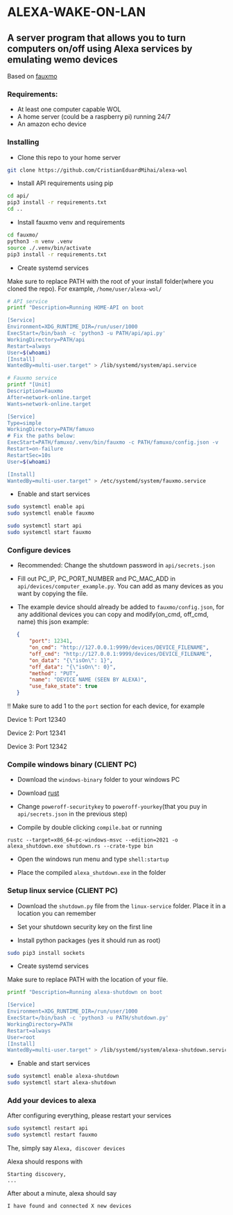 # ALEXA-WAKE-ON-LAN
## A server program that allows you to turn computers on/off using Alexa services by emulating wemo devices
Based on [fauxmo](https://github.com/n8henrie/fauxmo)

### Requirements:
- At least one computer capable WOL
- A home server (could be a raspberry pi) running 24/7
- An amazon echo device

### Installing
- Clone this repo to your home server

```bash
git clone https://github.com/CristianEduardMihai/alexa-wol
```

- Install API requirements using pip
```bash
cd api/
pip3 install -r requirements.txt
cd ..
```

- Install fauxmo venv and requirements
```bash
cd fauxmo/
python3 -m venv .venv
source ./.venv/bin/activate
pip3 install -r requirements.txt
```

- Create systemd services

Make sure to replace PATH with the root of your install folder(where you cloned the repo). For example, `/home/user/alexa-wol/`
```bash
# API service
printf "Description=Running HOME-API on boot

[Service]
Environment=XDG_RUNTIME_DIR=/run/user/1000
ExecStart=/bin/bash -c 'python3 -u PATH/api/api.py'
WorkingDirectory=PATH/api
Restart=always
User=$(whoami)
[Install]
WantedBy=multi-user.target" > /lib/systemd/system/api.service

# Fauxmo service
printf "[Unit]
Description=Fauxmo
After=network-online.target
Wants=network-online.target

[Service]
Type=simple
WorkingDirectory=PATH/famuxo
# Fix the paths below:
ExecStart=PATH/famuxo/.venv/bin/fauxmo -c PATH/famuxo/config.json -v
Restart=on-failure
RestartSec=10s
User=$(whoami)

[Install]
WantedBy=multi-user.target" > /etc/systemd/system/fauxmo.service
```

- Enable and start services
```bash
sudo systemctl enable api
sudo systemctl enable fauxmo

sudo systemctl start api
sudo systemctl start fauxmo
```

### Configure devices

 - Recommended: Change the shutdown password in `api/secrets.json`

 - Fill out PC_IP, PC_PORT_NUMBER and PC_MAC_ADD in `api/devices/computer_example.py`. You can add as many devices as you want by copying the file.

 - The example device should already be added to `fauxmo/config.json`, for any additional devices you can copy and modify(on_cmd, off_cmd, name) this json example:
 ```json
    {
        "port": 12341,
        "on_cmd": "http://127.0.0.1:9999/devices/DEVICE_FILENAME",
        "off_cmd": "http://127.0.0.1:9999/devices/DEVICE_FILENAME",
        "on_data": "{\"isOn\": 1}",
        "off_data": "{\"isOn\": 0}",
        "method": "PUT",
        "name": "DEVICE NAME (SEEN BY ALEXA)",
        "use_fake_state": true
    }
 ```
!! Make sure to add 1 to the `port` section for each device, for example

Device 1: Port 12340

Device 2: Port 12341

Device 3: Port 12342

### Compile windows binary (CLIENT PC)
- Download the `windows-binary` folder to your windows PC

- Download [rust](https://www.rust-lang.org/tools/install)

- Change `poweroff-securitykey` to `poweroff-yourkey`(that you puy in `api/secrets.json` in the previous step)

- Compile by double clicking `compile.bat` or running
```
rustc --target=x86_64-pc-windows-msvc --edition=2021 -o alexa_shutdown.exe shutdown.rs --crate-type bin
```
- Open the windows run menu and type `shell:startup`

- Place the compiled `alexa_shutdown.exe` in the folder

### Setup linux service (CLIENT PC)
- Download the `shutdown.py` file from the `linux-service` folder. Place it in a location you can remember

- Set your shutdown security key on the first line

- Install python packages (yes it should run as root)
```bash
sudo pip3 install sockets
```

- Create systemd services

Make sure to replace PATH with the location of your file.
```bash
printf "Description=Running alexa-shutdown on boot

[Service]
Environment=XDG_RUNTIME_DIR=/run/user/1000
ExecStart=/bin/bash -c 'python3 -u PATH/shutdown.py'
WorkingDirectory=PATH
Restart=always
User=root
[Install]
WantedBy=multi-user.target" > /lib/systemd/system/alexa-shutdown.service
```

- Enable and start services

```bash
sudo systemctl enable alexa-shutdown
sudo systemctl start alexa-shutdown
```


### Add your devices to alexa
After configuring everything, please restart your services
```bash
sudo systemctl restart api
sudo systemctl restart fauxmo
```

The, simply say
`Alexa, discover devices`

Alexa should respons with
```
Starting discovery,
...
```

After about a minute, alexa should say
```
I have found and connected X new devices
```